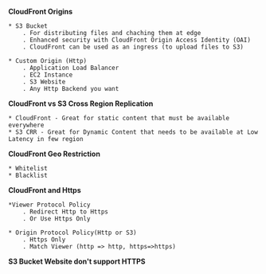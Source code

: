 **CloudFront Origins**

    * S3 Bucket
        . For distributing files and chaching them at edge
        . Enhanced security with CloudFront Origin Access Identity (OAI)
        . CloudFront can be used as an ingress (to upload files to S3)

    * Custom Origin (Http)
        . Application Load Balancer
        . EC2 Instance
        . S3 Website 
        . Any Http Backend you want

**CloudFront vs S3 Cross Region Replication**

    * CloudFront - Great for static content that must be available everywhere
    * S3 CRR - Great for Dynamic Content that needs to be available at Low Latency in few region

**CloudFront Geo Restriction**

    * Whitelist
    * Blacklist

**CloudFront and Https**

    *Viewer Protocol Policy
        . Redirect Http to Https
        . Or Use Https Only
    
    * Origin Protocol Policy(Http or S3)
        . Https Only
        . Match Viewer (http => http, https=>https)

**S3 Bucket Website don't support HTTPS**
